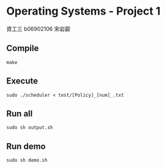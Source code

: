 # Operating Systems - Project 1
資工三 b06902106 宋岩叡
## Compile
```
make
```
## Execute
```
sudo ./scheduler < test/[Policy]_[num]_.txt
```
## Run all
```
sudo sh output.sh
```
## Run demo
```
sudo sh demo.sh
```
